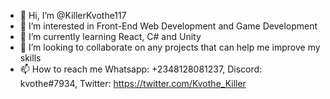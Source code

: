 - 👋 Hi, I’m @KillerKvothe117
- 👀 I’m interested in Front-End Web Development and Game Development
- 🌱 I’m currently learning React, C# and Unity
- 💞️ I’m looking to collaborate on any projects that can help me improve my skills
- 📫 How to reach me Whatsapp: +2348128081237, Discord: kvothe#7934, Twitter: https://twitter.com/Kvothe_Killer

<!---
KillerKvothe117/KillerKvothe117 is a ✨ special ✨ repository because its `README.md` (this file) appears on your GitHub profile.
You can click the Preview link to take a look at your changes.
--->
